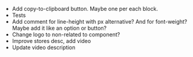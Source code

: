 - Add copy-to-clipboard button. Maybe one per each block.
- Tests
- Add comment for line-height with px alternative? And for font-weight? Maybe add it like an option or button?
- Change logo to non-related to component?
- Improve stores desc, add video
- Update video description
